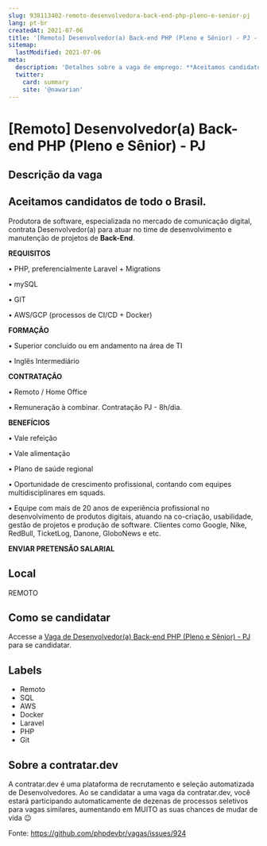 ```yaml
---
slug: 938113402-remoto-desenvolvedora-back-end-php-pleno-e-senior-pj
lang: pt-br
createdAt: 2021-07-06
title: '[Remoto] Desenvolvedor(a) Back-end PHP (Pleno e Sênior) - PJ - Vaga de Emprego'
sitemap:
  lastModified: 2021-07-06
meta:
  description: 'Detalhes sobre a vaga de emprego: **Aceitamos candidatos de todo o Brasil.** ------------------------------------------   Produtora de software, especializada no mercado de comunicação digital, contrata Desenvolvedor(a) para atuar no time de desenvolvimento e manutenção de projetos de **Back-End**.   **REQUISITOS** • PHP, preferencialmente Laravel + Migrations • mySQL • GIT • AWS/GCP (processos de CI/CD + Docker)   **FORMAÇÃO** • Superior concluído ou em andamento na área de TI • Inglês Intermediário   **CONTRATAÇÃO** • Remoto / Home Office • Remuneração à combinar. Contratação PJ - 8h/dia.   **BENEFÍCIOS** • Vale refeição • Vale alimentação • Plano de saúde regional • Oportunidade de crescimento profissional, contando com equipes multidisciplinares em squads. • Equipe com mais de 20 anos de experiência profissional no desenvolvimento de produtos digitais, atuando na co-criação, usabilidade, gestão de projetos e produção de software. Clientes como Google, Nike, RedBull, TicketLog, Danone, GloboNews e etc.   **ENVIAR PRETENSÃO SALARIAL**'
  twitter:
    card: summary
    site: '@nawarian'
---
```


# [Remoto] Desenvolvedor(a) Back-end PHP (Pleno e Sênior) - PJ

## Descrição da vaga 
**Aceitamos candidatos de todo o Brasil.**
------------------------------------------

  

Produtora de software, especializada no mercado de comunicação digital, contrata Desenvolvedor(a) para atuar no time de desenvolvimento e manutenção de projetos de **Back-End**.

  

**REQUISITOS**

• PHP, preferencialmente Laravel + Migrations

• mySQL

• GIT

• AWS/GCP (processos de CI/CD + Docker)

  

**FORMAÇÃO**

• Superior concluído ou em andamento na área de TI

• Inglês Intermediário

  

**CONTRATAÇÃO**

• Remoto / Home Office

• Remuneração à combinar. Contratação PJ - 8h/dia.

  

**BENEFÍCIOS**

• Vale refeição

• Vale alimentação

• Plano de saúde regional

• Oportunidade de crescimento profissional, contando com equipes multidisciplinares em squads.

• Equipe com mais de 20 anos de experiência profissional no desenvolvimento de produtos digitais, atuando na co-criação, usabilidade, gestão de projetos e produção de software. Clientes como Google, Nike, RedBull, TicketLog, Danone, GloboNews e etc.

  

**ENVIAR PRETENSÃO SALARIAL**
## Local 
REMOTO 
## Como se candidatar 
Accesse a [Vaga de Desenvolvedor(a) Back-end PHP (Pleno e Sênior) - PJ](https://vaga.contratar.dev/apply/full/3c89a1cc-1b64-4a86-a656-3ffcc11a0523) para se candidatar. 
## Labels 
* Remoto 
* SQL 
* AWS 
* Docker 
* Laravel 
* PHP 
* Git 
## Sobre a contratar.dev 
A contratar.dev é uma plataforma de recrutamento e seleção automatizada de Desenvolvedores. Ao se candidatar a uma vaga da contratar.dev, você estará participando automaticamente de dezenas de processos seletivos para vagas similares, aumentando em MUITO as suas chances de mudar de vida 😉 


Fonte: https://github.com/phpdevbr/vagas/issues/924